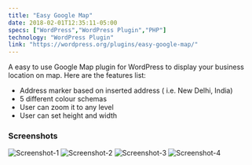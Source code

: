 ```yaml
---
title: "Easy Google Map"
date: 2018-02-01T12:35:11-05:00
specs: ["WordPress","WordPress Plugin","PHP"]
technology: "WordPress Plugin"
link: "https://wordpress.org/plugins/easy-google-map/"
---
```

A easy to use Google Map plugin for WordPress to display your business location on map.
Here are the features list:

- Address marker based on inserted address ( i.e. New Delhi, India)
- 5 different colour schemas
- User can zoom it to any level
- User can set height and width

### Screenshots
![Screenshot-1](/portfolio/images/easy-google-map/screenshot-1.jpeg)
![Screenshot-2](/portfolio/images/easy-google-map/screenshot-2.jpeg)
![Screenshot-3](/portfolio/images/easy-google-map/screenshot-3.jpeg)
![Screenshot-4](/portfolio/images/easy-google-map/screenshot-4.jpeg)
